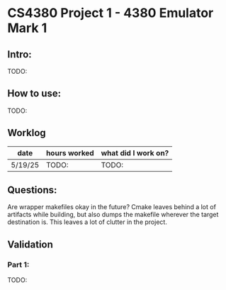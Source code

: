 # CS4380 Project 1 - 4380 Emulator Mark 1

## Intro:
TODO: 


## How to use:
TODO: 

## Worklog
|date | hours worked | what did I work on? |
|-----|--------------|---------------------|
|5/19/25|TODO: | TODO: |


## Questions: 
Are wrapper makefiles okay in the future? Cmake leaves behind a lot of artifacts while building, but also dumps the makefile wherever the target destination is. This leaves a lot of clutter in the project. 

## Validation
### Part 1:
TODO: 